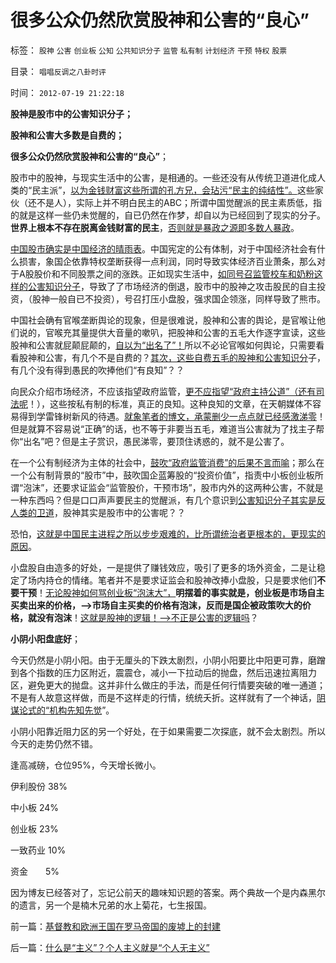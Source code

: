 # 很多公众仍然欣赏股神和公害的“良心”

标签： `股神` `公害` `创业板` `公知` `公共知识分子` `监管` `私有制` `计划经济` `干预` `特权` `股票` 

目录： `唱唱反调之八卦时评`

时间： `2012-07-19 21:22:18`

**股神是股市中的公害知识分子；**

**股神和公害大多数是自费的；**

**很多公众仍然欣赏股神和公害的“良心”**；

股市中的股神，与现实生活中的公害，是相通的。一些还没有从传统卫道进化成人类的“民主派”，[以为金钱财富这些所谓的孔方兄，会玷污“民主的纯结性”。](../../../2012/1/13/股民心虚象小偷，机构抢劫象强盗，国民无知做看客；.md)这些家伙（还不是人），实际上并不明白民主的ABC；所谓中国觉醒派的民主素质低，指的就是这样一些仍未觉醒的，自已仍然在作梦，却自以为已经回到了现实的分子。**世界上根本不存在脱离金钱财富的民主**，[否则就是暴政之源即多数人暴政](../../../2012/3/18/传统为什么是公有制？人道主义无私的虚伪性.md)。

[中国股市确实是中国经济的晴雨表](../../../2011/12/28/防左，防贼，防股神.md)。中国宪定的公有体制，对于中国经济社会有什么损害，象国企依靠特权垄断获得一点利润，同时导致实体经济百业萧条，那么对于A股股价和不同股票之间的涨跌。正如现实生活中，[如同号召监管校车和奶粉这样的公害知识分子](../../../2012/7/18/校车和奶粉的监管逻辑，信仰专制的人相信监管.md)，导致了了市场经济的倒退，股市中的股神之攻击股民的自主投资，（股神一般自已不投资），号召打压小盘股，强求国企领涨，同样导致了熊市。

中国社会确有官喉垄断舆论的现象，但是很难说，股神和公害的舆论，是官喉让他们说的，官喉充其量提供大音量的嗽叭，把股神和公害的五毛大作逐字宣读，这些股神和公害就屁颠屁颠的，[自以为“出名了”！](../../../2010/2/23/当明星搏出名有啥好处.md)所以不必论官喉如何舆论，只需要看看股神和公害，有几个不是自费的？[其次，这些自费五毛的股神和公害知识分](../../../2011/5/18/否定市场的五毛股神信仰什么？.md)子，有几个没有得到愚民的吹捧他们“有良知”？？

向民众介绍市场经济，不应该指望政府监管，[更不应指望“政府主持公道”（还有司法呢](../../../2011/12/1/小政府＝消费者依法诉讼取代“监管”.md)！），这些按私有制的标准，真正的良知。这种良知的文章，在天朝媒体不容易得到学雷锋树新风的待遇。[就象笔者的博文，承蒙删少一点点就已经感激涕零](../../../2009/8/7/在新浪写博文不比写书容易.md)！但是就算不容易说“正确”的话，也不等于非要当五毛，难道当公害就为了找主子帮你“出名”吧？但是主子赏识，愚民涕零，要顶住诱惑的，就不是公害了。

在一个公有制经济为主体的社会中，[鼓吹“政府监管消费”的后果不言而喻](../../../2011/7/5/民主是消费者的钞票买出来的；乳业实播《通往奴役之路》.md)；那么在一个公有制背景的“股市”中，鼓吹国企蓝筹股的“投资价值”，指责中小板创业板所谓“泡沫”，还要求证监会“监管股价，干预市场”，股市内外的这两种公害，不就是一种东西吗？但是口口声声要民主的觉醒派，有几个意识到[公害知识分子其实是反人类的卫道](../../../2012/7/12/有特色的“国际接轨”都是公害知识分子鼓吹的.md)，股神其实是股市中的公害呢？？

恐怕，[这就是中国民主进程之所以步步艰难的，比所谓统治者更根本的，更现实的原因](../../../2012/6/6/公害知识分子的愚民金字塔和通往奴役之路.md)。

小盘股自由造多的好处，一是提供了赚钱效应，吸引了更多的场外资金，二是让稳定了场内持仓的情绪。笔者并不是要求证监会和股神改捧小盘股，只是要求他们**不要干预**！[无论股神如何骂创业板“泡沫大”，](../../../2010/7/1/股评家骂散户，骂市场经济，骂创业板，骂买卖自愿.md)**明摆着的事实就是，创业板是市场自主买卖出来的价格，——>市场自主买卖的价格有泡沫，反而是国企被政策吹大的价格，就没有泡沫**！[这就是股神的逻辑！——>不正是公害的逻辑吗](../../../2010/9/14/股票市场价格陪审团！.md)？

**小阴小阳盘底好**；

今天仍然是小阴小阳。由于无厘头的下跌太剧烈，小阴小阳要比中阳更可靠，磨蹭到各个指数的压力区附近，震震仓，减小一下拉动后的抛盘，然后迅速拉离阻力区，避免更大的抛盘。这并非什么做庄的手法，而是任何行情要突破的唯一通道；不是有人故意这样做，而是不这样走的行情，统统夭折。这样就有了一个神话，[阴谋论式的“机构先知先觉](../../../2007/12/11/相信自已！散户不必对“机构”过分尊重.md)”。

小阴小阳靠近阻力区的另一个好处，在于如果需要二次探底，就不会太剧烈。所以今天的走势仍然不错。

逢高减磅，仓位95%，今天增长微小。

伊利股份 38%

中小板 24%

创业板 23%

一致药业 10%

资金　　5%

因为博友已经答对了，忘记公前天的趣味知识题的答案。两个典故一个是内森黑尔的遗言，另一个是楠木兄弟的水上菊花，七生报国。



前一篇：[基督教和欧洲王国在罗马帝国的废墟上的封建](../../../2012/7/19/基督教和欧洲王国在罗马帝国的废墟上的封建.md)

后一篇：[什么是“主义”？个人主义就是“个人无主义”](../../../2012/7/20/什么是“主义”？个人主义就是“个人无主义”.md)